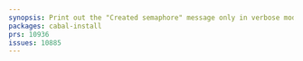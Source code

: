 ```yaml
---
synopsis: Print out the "Created semaphore" message only in verbose mode (#10885)
packages: cabal-install
prs: 10936
issues: 10885
---
```



